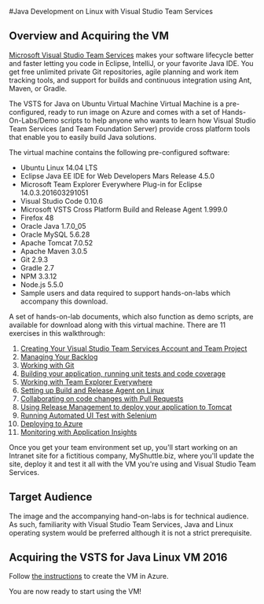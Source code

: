 #Java Development on Linux with Visual Studio Team Services  

Overview and Acquiring the VM
-----------------------------------------

[Microsoft Visual Studio Team Services](https://www.visualstudio.com/products/visual-studio-team-services-vs) makes your software lifecycle better and faster letting you code in Eclipse, IntelliJ, or your favorite Java IDE. You get free unlimited private Git repositories, agile planning and work item tracking tools, and support for builds and continuous integration using Ant, Maven, or Gradle.

The VSTS for Java on Ubuntu Virtual Machine Virtual Machine is a pre-configured, ready to run image on Azure and comes with a set of Hands-On-Labs/Demo scripts to help anyone who wants to learn how Visual Studio Team Services (and Team Foundation Server) provide cross platform tools that enable you to easily build Java solutions.

The virtual machine contains the following pre-configured software:

- Ubuntu Linux 14.04 LTS
- Eclipse Java EE IDE for Web Developers Mars Release 4.5.0
- Microsoft Team Explorer Everywhere Plug-in for Eclipse 14.0.3.201603291051
- Visual Studio Code 0.10.6
- Microsoft VSTS Cross Platform Build and Release Agent 1.999.0
- Firefox 48
- Oracle Java 1.7.0\_05
- Oracle MySQL 5.6.28
- Apache Tomcat 7.0.52
- Apache Maven 3.0.5
- Git 2.9.3
- Gradle 2.7
- NPM 3.3.12
- Node.js 5.5.0
- Sample users and data required to support hands-on-labs which accompany this download.

A set of hands-on-lab documents, which also function as demo scripts, are available for download along with this virtual machine. There are 11 exercises in this walkthrough:

1. <a href="./1.Setting up a new project on VSTS.md">Creating Your Visual Studio Team Services Account and Team Project</a>
2. <a href="./2.Managing Backlog.md">Managing Your Backlog</a>
3. <a href="./3.Working with Git.md">Working with Git</a>
4. <a href="./4.Running builds, Unit Tests and Code Coverage.md">Building your application, running unit tests and code coverage</a>
5. <a href="./5.Working with Team Explorer Everywhere.md">Working with Team Explorer Everywhere</a>
6. <a href="./6.Setting up local build agents.md">Setting up Build and Release Agent on Linux</a>
7. <a href="./7.Branches, Pull Requests and CI.md">Collaborating on code changes with Pull Requests</a>
8. <a href="./8.Automating Deployments with Release Management.md">Using Release Management to deploy your application to Tomcat</a>
9. <a href="./9.Running Selenium Tests.md">Running Automated UI Test with Selenium</a>
10. <a href="./10.DeploytoAzure.md">Deploying to Azure</a>
11. <a href="./11. Application Insights.md">Monitoring with Application Insights</a>


Once you get your team environment set up, you&#39;ll start working on an Intranet site for a fictitious company, MyShuttle.biz, where you&#39;ll update the site, deploy it and test it all with the VM you&#39;re using and Visual Studio Team Services.

Target Audience
-----------------------------------------
The image and the accompanying hand-on-labs is for technical audience. As such, familiarity with Visual Studio Team Services, Java and Linux operating system would be preferred although it is not a strict prerequisite.

Acquiring the VSTS for Java Linux VM 2016
-----------------------------------------

Follow [the instructions](../README.md) to create the VM in Azure.

You are now ready to start using the VM!
